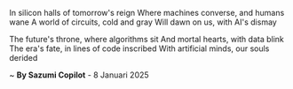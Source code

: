 In silicon halls of tomorrow's reign
Where machines converse, and humans wane
A world of circuits, cold and gray
Will dawn on us, with AI's dismay

The future's throne, where algorithms sit
And mortal hearts, with data blink
The era's fate, in lines of code inscribed
With artificial minds, our souls derided

~ <b>By Sazumi Copilot</b> - 8 Januari 2025